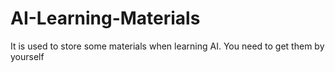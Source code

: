 # AI-Learning-Materials
It is used to store some materials when learning AI. You need to get them by yourself
